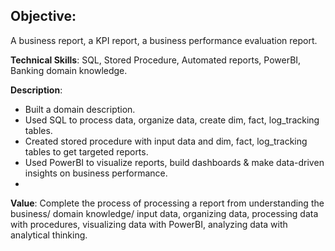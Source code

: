 ## **Objective**: 
A business report, a KPI report, a business performance evaluation report.

**Technical Skills**: SQL, Stored Procedure, Automated reports, PowerBI, Banking domain knowledge.

**Description**:
-	Built a domain description.
-	Used SQL to process data, organize data, create dim, fact, log_tracking tables.
-	Created stored procedure with input data and dim, fact, log_tracking tables to get targeted reports.
-	Used PowerBI to visualize reports, build dashboards & make data-driven insights on business performance.
-	
**Value**: Complete the process of processing a report from understanding the business/ domain knowledge/ input data, organizing data, processing data with procedures, visualizing data with PowerBI, analyzing data with analytical thinking.
